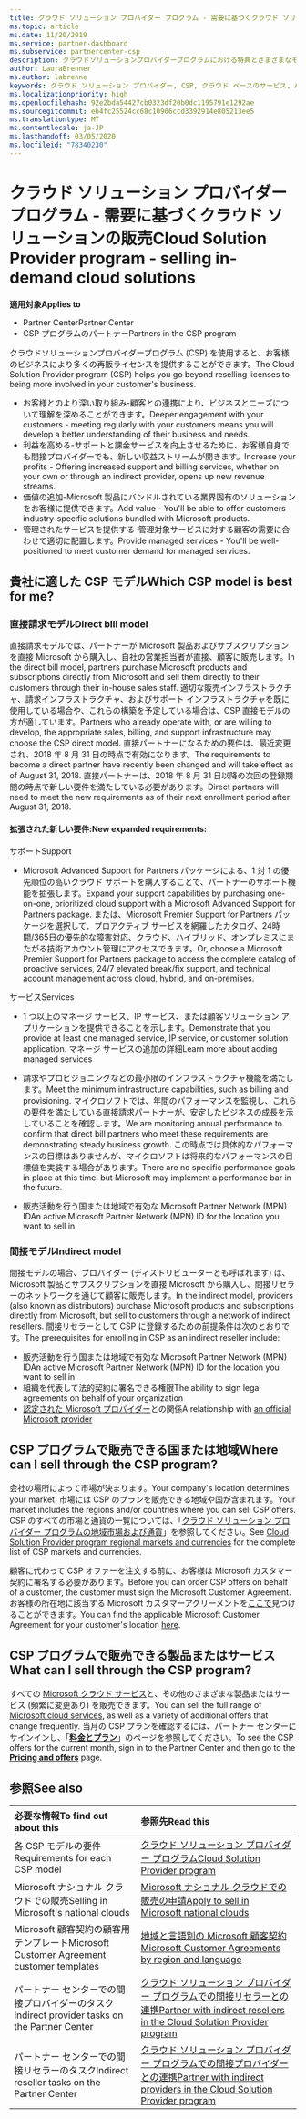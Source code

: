 ```yaml
---
title: クラウド ソリューション プロバイダー プログラム - 需要に基づくクラウド ソリューションの販売 | パートナー センター
ms.topic: article
ms.date: 11/20/2019
ms.service: partner-dashboard
ms.subservice: partnercenter-csp
description: クラウドソリューションプロバイダープログラムにおける特典とさまざまなモデルの詳細について説明します。これにより、新しい顧客や新しい専門知識を活用してビジネスを成長させることができます。
author: LauraBrenner
ms.author: labrenne
keywords: クラウド ソリューション プロバイダー, CSP, クラウド ベースのサービス, Azure, Office 365, Dynamics, CSP パートナ, CSP での販売, 直接パートナー, CSP 直接パートナー, CSP 間接リセラー, 直接 CSP, 間接 CSP, 直接モデル, 間接モデル, 間接リセラー, 間接プロバイダー, プロバイダー, ディストリビューター, クラウド ソリューション プロバイダー プログラム
ms.localizationpriority: high
ms.openlocfilehash: 92e2bda54427cb0323df20b0dc1195791e1292ae
ms.sourcegitcommit: eb4fc25524cc68c10906ccd3392914e805213ee5
ms.translationtype: MT
ms.contentlocale: ja-JP
ms.lasthandoff: 03/05/2020
ms.locfileid: "78340230"
---
```

# <a name="cloud-solution-provider-program---selling-in-demand-cloud-solutions"></a><span data-ttu-id="d3f50-104">クラウド ソリューション プロバイダー プログラム - 需要に基づくクラウド ソリューションの販売</span><span class="sxs-lookup"><span data-stu-id="d3f50-104">Cloud Solution Provider program - selling in-demand cloud solutions</span></span> 

<span data-ttu-id="d3f50-105">**適用対象**</span><span class="sxs-lookup"><span data-stu-id="d3f50-105">**Applies to**</span></span>

- <span data-ttu-id="d3f50-106">Partner Center</span><span class="sxs-lookup"><span data-stu-id="d3f50-106">Partner Center</span></span>
- <span data-ttu-id="d3f50-107">CSP プログラムのパートナー</span><span class="sxs-lookup"><span data-stu-id="d3f50-107">Partners in the CSP program</span></span>

<span data-ttu-id="d3f50-108">クラウドソリューションプロバイダープログラム (CSP) を使用すると、お客様のビジネスにより多くの再販ライセンスを提供することができます。</span><span class="sxs-lookup"><span data-stu-id="d3f50-108">The Cloud Solution Provider program (CSP) helps you go beyond reselling licenses to being more involved in your customer's business.</span></span>
 
- <span data-ttu-id="d3f50-109">お客様とのより深い取り組み-顧客との連携により、ビジネスとニーズについて理解を深めることができます。</span><span class="sxs-lookup"><span data-stu-id="d3f50-109">Deeper engagement with your customers - meeting regularly with your customers means you will develop a better understanding of their business and needs.</span></span>
- <span data-ttu-id="d3f50-110">利益を高める-サポートと課金サービスを向上させるために、お客様自身でも間接プロバイダーでも、新しい収益ストリームが開きます。</span><span class="sxs-lookup"><span data-stu-id="d3f50-110">Increase your profits - Offering increased support and billing services, whether on your own or through an indirect provider, opens up new revenue streams.</span></span>  
- <span data-ttu-id="d3f50-111">価値の追加-Microsoft 製品にバンドルされている業界固有のソリューションをお客様に提供できます。</span><span class="sxs-lookup"><span data-stu-id="d3f50-111">Add value - You'll be able to offer customers industry-specific solutions bundled with Microsoft products.</span></span>
- <span data-ttu-id="d3f50-112">管理されたサービスを提供する-管理対象サービスに対する顧客の需要に合わせて適切に配置します。</span><span class="sxs-lookup"><span data-stu-id="d3f50-112">Provide managed services - You'll be well-positioned to meet customer demand for managed services.</span></span> 

## <a name="which-csp-model-is-best-for-me"></a><span data-ttu-id="d3f50-113">貴社に適した CSP モデル</span><span class="sxs-lookup"><span data-stu-id="d3f50-113">Which CSP model is best for me?</span></span>

### <a name="direct-bill-model"></a><span data-ttu-id="d3f50-114">直接請求モデル</span><span class="sxs-lookup"><span data-stu-id="d3f50-114">Direct bill model</span></span>

 <span data-ttu-id="d3f50-115">直接請求モデルでは、パートナーが Microsoft 製品およびサブスクリプションを直接 Microsoft から購入し、自社の営業担当者が直接、顧客に販売します。</span><span class="sxs-lookup"><span data-stu-id="d3f50-115">In the direct bill model, partners purchase Microsoft products and subscriptions directly from Microsoft and sell them directly to their customers through their in-house sales staff.</span></span> <span data-ttu-id="d3f50-116">適切な販売インフラストラクチャ、請求インフラストラクチャ、およびサポート インフラストラクチャを既に使用している場合や、これらの構築を予定している場合は、CSP 直接モデルの方が適しています。</span><span class="sxs-lookup"><span data-stu-id="d3f50-116">Partners who already operate with, or are willing to develop, the appropriate sales, billing, and support infrastructure may choose the CSP direct model.</span></span> <span data-ttu-id="d3f50-117">直接パートナーになるための要件は、最近変更され、2018 年 8 月 31 日の時点で有効になります。</span><span class="sxs-lookup"><span data-stu-id="d3f50-117">The requirements to become a direct partner have recently been changed and will take effect as of August 31, 2018.</span></span> <span data-ttu-id="d3f50-118">直接パートナーは、2018 年 8 月 31 日以降の次回の登録期間の時点で新しい要件を満たしている必要があります。</span><span class="sxs-lookup"><span data-stu-id="d3f50-118">Direct partners will need to meet the new requirements as of their next enrollment period after August 31, 2018.</span></span>


#### <a name="new-expanded-requirements"></a><span data-ttu-id="d3f50-119">拡張された新しい要件:</span><span class="sxs-lookup"><span data-stu-id="d3f50-119">New expanded requirements:</span></span>

<span data-ttu-id="d3f50-120">サポート</span><span class="sxs-lookup"><span data-stu-id="d3f50-120">Support</span></span>
- <span data-ttu-id="d3f50-121">Microsoft Advanced Support for Partners パッケージによる、1 対 1 の優先順位の高いクラウド サポートを購入することで、パートナーのサポート機能を拡張します。</span><span class="sxs-lookup"><span data-stu-id="d3f50-121">Expand your support capabilities by purchasing one-on-one, prioritized cloud support with a Microsoft Advanced Support for Partners package.</span></span> <span data-ttu-id="d3f50-122">または、Microsoft Premier Support for Partners パッケージを選択して、プロアクティブ サービスを網羅したカタログ、24時間/365日の優先的な障害対応、クラウド、ハイブリッド、オンプレミスにまたがる技術アカウント管理にアクセスできます。</span><span class="sxs-lookup"><span data-stu-id="d3f50-122">Or, choose a Microsoft Premier Support for Partners package to access the complete catalog of proactive services, 24/7 elevated break/fix support, and technical account management across cloud, hybrid, and on-premises.</span></span> 

<span data-ttu-id="d3f50-123">サービス</span><span class="sxs-lookup"><span data-stu-id="d3f50-123">Services</span></span>

- <span data-ttu-id="d3f50-124">1 つ以上のマネージ サービス、IP サービス、または顧客ソリューション アプリケーションを提供できることを示します。</span><span class="sxs-lookup"><span data-stu-id="d3f50-124">Demonstrate that you provide at least one managed service, IP service, or customer solution application.</span></span> <span data-ttu-id="d3f50-125">マネージ サービスの追加の詳細</span><span class="sxs-lookup"><span data-stu-id="d3f50-125">Learn more about adding managed services</span></span>

- <span data-ttu-id="d3f50-126">請求やプロビジョニングなどの最小限のインフラストラクチャ機能を満たします。</span><span class="sxs-lookup"><span data-stu-id="d3f50-126">Meet the minimum infrastructure capabilities, such as billing and provisioning.</span></span>
<span data-ttu-id="d3f50-127">マイクロソフトでは、年間のパフォーマンスを監視し、これらの要件を満たしている直接請求パートナーが、安定したビジネスの成長を示していることを確認します。</span><span class="sxs-lookup"><span data-stu-id="d3f50-127">We are monitoring annual performance to confirm that direct bill partners who meet these requirements are demonstrating steady business growth.</span></span> <span data-ttu-id="d3f50-128">この時点では具体的なパフォーマンスの目標はありませんが、マイクロソフトは将来的なパフォーマンスの目標値を実装する場合があります。</span><span class="sxs-lookup"><span data-stu-id="d3f50-128">There are no specific performance goals in place at this time, but Microsoft may implement a performance bar in the future.</span></span> 

- <span data-ttu-id="d3f50-129">販売活動を行う国または地域で有効な Microsoft Partner Network (MPN) ID</span><span class="sxs-lookup"><span data-stu-id="d3f50-129">An active Microsoft Partner Network (MPN) ID for the location you want to sell in</span></span>


### <a name="indirect-model"></a><span data-ttu-id="d3f50-130">間接モデル</span><span class="sxs-lookup"><span data-stu-id="d3f50-130">Indirect model</span></span>

<span data-ttu-id="d3f50-131">間接モデルの場合、プロバイダー (ディストリビューターとも呼ばれます) は、Microsoft 製品とサブスクリプションを直接 Microsoft から購入し、間接リセラーのネットワークを通じて顧客に販売します。</span><span class="sxs-lookup"><span data-stu-id="d3f50-131">In the indirect model, providers (also known as distributors) purchase Microsoft products and subscriptions directly from Microsoft, but sell to customers through a network of indirect resellers.</span></span> <span data-ttu-id="d3f50-132">間接リセラーとして CSP に登録するための前提条件は次のとおりです。</span><span class="sxs-lookup"><span data-stu-id="d3f50-132">The prerequisites for enrolling in CSP as an indirect reseller include:</span></span>

- <span data-ttu-id="d3f50-133">販売活動を行う国または地域で有効な Microsoft Partner Network (MPN) ID</span><span class="sxs-lookup"><span data-stu-id="d3f50-133">An active Microsoft Partner Network (MPN) ID for the location you want to sell in</span></span>
- <span data-ttu-id="d3f50-134">組織を代表して法的契約に署名できる権限</span><span class="sxs-lookup"><span data-stu-id="d3f50-134">The ability to sign legal agreements on behalf of your organization</span></span>
- <span data-ttu-id="d3f50-135">[認定された Microsoft プロバイダー](https://partnercenter.microsoft.com/partner/find-a-provider)との関係</span><span class="sxs-lookup"><span data-stu-id="d3f50-135">A relationship with [an official Microsoft provider](https://partnercenter.microsoft.com/partner/find-a-provider)</span></span>


## <a name="where-can-i-sell-through-the-csp-program"></a><span data-ttu-id="d3f50-136">CSP プログラムで販売できる国または地域</span><span class="sxs-lookup"><span data-stu-id="d3f50-136">Where can I sell through the CSP program?</span></span>

<span data-ttu-id="d3f50-137">会社の場所によって市場が決まります。</span><span class="sxs-lookup"><span data-stu-id="d3f50-137">Your company's location determines your market.</span></span> <span data-ttu-id="d3f50-138">市場には CSP のプランを販売できる地域や国が含まれます。</span><span class="sxs-lookup"><span data-stu-id="d3f50-138">Your market includes the regions and/or countries where you can sell CSP offers.</span></span> <span data-ttu-id="d3f50-139">CSP のすべての市場と通貨の一覧については、「[クラウド ソリューション プロバイダー プログラムの地域市場および通貨](regional-authorization-overview.md)」を参照してください。</span><span class="sxs-lookup"><span data-stu-id="d3f50-139">See [Cloud Solution Provider program regional markets and currencies](regional-authorization-overview.md) for the complete list of CSP markets and currencies.</span></span>

<span data-ttu-id="d3f50-140">顧客に代わって CSP オファーを注文する前に、お客様は Microsoft カスタマー契約に署名する必要があります。</span><span class="sxs-lookup"><span data-stu-id="d3f50-140">Before you can order CSP offers on behalf of a customer, the customer must sign the Microsoft Customer Agreement.</span></span> <span data-ttu-id="d3f50-141">お客様の所在地に該当する Microsoft カスタマーアグリーメントを[ここで](agreements.md)見つけることができます。</span><span class="sxs-lookup"><span data-stu-id="d3f50-141">You can find the applicable Microsoft Customer Agreement for your customer's location [here](agreements.md).</span></span>  

## <a name="what-can-i-sell-through-the-csp-program"></a><span data-ttu-id="d3f50-142">CSP プログラムで販売できる製品またはサービス</span><span class="sxs-lookup"><span data-stu-id="d3f50-142">What can I sell through the CSP program?</span></span>

<span data-ttu-id="d3f50-143">すべての [Microsoft クラウド サービス](https://partner.microsoft.com/cloud-solution-provider/products-and-services)と、その他のさまざまな製品またはサービス (頻繁に変更あり) を販売できます。</span><span class="sxs-lookup"><span data-stu-id="d3f50-143">You can sell the full range of [Microsoft cloud services](https://partner.microsoft.com/cloud-solution-provider/products-and-services), as well as a variety of additional offers that change frequently.</span></span> <span data-ttu-id="d3f50-144">当月の CSP プランを確認するには、パートナー センターにサインインし、「[**料金とプラン**](https://partnercenter.microsoft.com/pcv/sales)」のページを参照してください。</span><span class="sxs-lookup"><span data-stu-id="d3f50-144">To see the CSP offers for the current month, sign in to the Partner Center and then go to the [**Pricing and offers**](https://partnercenter.microsoft.com/pcv/sales) page.</span></span>

## <a name="see-also"></a><span data-ttu-id="d3f50-145">参照</span><span class="sxs-lookup"><span data-stu-id="d3f50-145">See also</span></span> 


|<span data-ttu-id="d3f50-146">**必要な情報**</span><span class="sxs-lookup"><span data-stu-id="d3f50-146">**To find out about this**</span></span>   |<span data-ttu-id="d3f50-147">**参照先**</span><span class="sxs-lookup"><span data-stu-id="d3f50-147">**Read this**</span></span>   |
|:---------------------------|:--------------------|
|<span data-ttu-id="d3f50-148">各 CSP モデルの要件</span><span class="sxs-lookup"><span data-stu-id="d3f50-148">Requirements for each CSP model</span></span>   | [<span data-ttu-id="d3f50-149">クラウド ソリューション プロバイダー プログラム</span><span class="sxs-lookup"><span data-stu-id="d3f50-149">Cloud Solution Provider program</span></span>](https://partnercenter.microsoft.com/partner/cloud-solution-provider)|
|<span data-ttu-id="d3f50-150">Microsoft ナショナル クラウドでの販売</span><span class="sxs-lookup"><span data-stu-id="d3f50-150">Selling in Microsoft's national clouds</span></span>   | [<span data-ttu-id="d3f50-151">Microsoft ナショナル クラウドでの販売の申請</span><span class="sxs-lookup"><span data-stu-id="d3f50-151">Apply to sell in Microsoft national clouds</span></span>](csp-national-clouds-overview.md)|
|<span data-ttu-id="d3f50-152">Microsoft 顧客契約の顧客用テンプレート</span><span class="sxs-lookup"><span data-stu-id="d3f50-152">Microsoft Customer Agreement customer templates</span></span>   |[<span data-ttu-id="d3f50-153">地域と言語別の Microsoft 顧客契約</span><span class="sxs-lookup"><span data-stu-id="d3f50-153">Microsoft Customer Agreements by region and language</span></span>](agreements.md)|
|<span data-ttu-id="d3f50-154">パートナー センターでの間接プロバイダーのタスク</span><span class="sxs-lookup"><span data-stu-id="d3f50-154">Indirect provider tasks on the Partner Center</span></span>  |[<span data-ttu-id="d3f50-155">クラウド ソリューション プロバイダー プログラムでの間接リセラーとの連携</span><span class="sxs-lookup"><span data-stu-id="d3f50-155">Partner with indirect resellers in the Cloud Solution Provider program</span></span>](indirect-provider-tasks-in-partner-center.md)|
|<span data-ttu-id="d3f50-156">パートナー センターでの間接リセラーのタスク</span><span class="sxs-lookup"><span data-stu-id="d3f50-156">Indirect reseller tasks on the Partner Center</span></span>   |[<span data-ttu-id="d3f50-157">クラウド ソリューション プロバイダー プログラムでの間接プロバイダーとの連携</span><span class="sxs-lookup"><span data-stu-id="d3f50-157">Partner with indirect providers in the Cloud Solution Provider program</span></span>](indirect-reseller-tasks-in-partner-center.md)|
